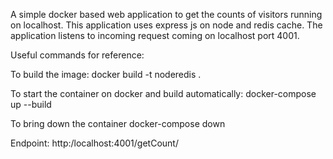 A simple docker based web application to get the counts of visitors running on localhost.
This application uses express js on node and redis cache.
The application listens to incoming request coming on localhost port 4001.

Useful commands for reference:

To build the image:
	docker build -t noderedis<tag of the image> . 

To start the container on docker and build automatically:
	docker-compose up --build

To bring down the container
	docker-compose down

Endpoint: http:/localhost:4001/getCount/
